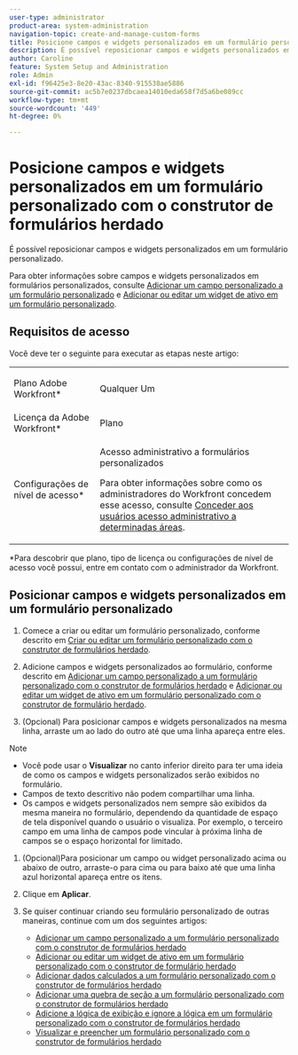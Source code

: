 ```yaml
---
user-type: administrator
product-area: system-administration
navigation-topic: create-and-manage-custom-forms
title: Posicione campos e widgets personalizados em um formulário personalizado com o construtor de formulários herdado
description: É possível reposicionar campos e widgets personalizados em um formulário personalizado.
author: Caroline
feature: System Setup and Administration
role: Admin
exl-id: f96425e3-8e20-43ac-8340-915538ae5886
source-git-commit: ac5b7e0237dbcaea14010eda658f7d5a6be089cc
workflow-type: tm+mt
source-wordcount: '449'
ht-degree: 0%

---
```


# Posicione campos e widgets personalizados em um formulário personalizado com o construtor de formulários herdado

É possível reposicionar campos e widgets personalizados em um formulário personalizado.

Para obter informações sobre campos e widgets personalizados em formulários personalizados, consulte [Adicionar um campo personalizado a um formulário personalizado](../../../administration-and-setup/customize-workfront/create-manage-custom-forms/add-a-custom-field-to-a-custom-form.md) e [Adicionar ou editar um widget de ativo em um formulário personalizado](../../../administration-and-setup/customize-workfront/create-manage-custom-forms/add-widget-or-edit-its-properties-in-a-custom-form.md).

## Requisitos de acesso

Você deve ter o seguinte para executar as etapas neste artigo:

<table style="table-layout:auto"> 
 <col> 
 <col> 
 <tbody> 
  <tr data-mc-conditions=""> 
   <td role="rowheader"> <p>Plano Adobe Workfront*</p> </td> 
   <td>Qualquer Um</td> 
  </tr> 
  <tr> 
   <td role="rowheader">Licença da Adobe Workfront*</td> 
   <td>Plano</td> 
  </tr> 
  <tr data-mc-conditions=""> 
   <td role="rowheader">Configurações de nível de acesso*</td> 
   <td> <p>Acesso administrativo a formulários personalizados</p> <p>Para obter informações sobre como os administradores do Workfront concedem esse acesso, consulte <a href="../../../administration-and-setup/add-users/configure-and-grant-access/grant-users-admin-access-certain-areas.md" class="MCXref xref">Conceder aos usuários acesso administrativo a determinadas áreas</a>.</p> </td> 
  </tr>  
 </tbody> 
</table>

&#42;Para descobrir que plano, tipo de licença ou configurações de nível de acesso você possui, entre em contato com o administrador da Workfront.

## Posicionar campos e widgets personalizados em um formulário personalizado

1. Comece a criar ou editar um formulário personalizado, conforme descrito em [Criar ou editar um formulário personalizado com o construtor de formulários herdado](../../../administration-and-setup/customize-workfront/create-manage-custom-forms/create-or-edit-a-custom-form.md).
1. Adicione campos e widgets personalizados ao formulário, conforme descrito em [Adicionar um campo personalizado a um formulário personalizado com o construtor de formulários herdado](../../../administration-and-setup/customize-workfront/create-manage-custom-forms/add-a-custom-field-to-a-custom-form.md) e [Adicionar ou editar um widget de ativo em um formulário personalizado com o construtor de formulário herdado](../../../administration-and-setup/customize-workfront/create-manage-custom-forms/add-widget-or-edit-its-properties-in-a-custom-form.md).

1. (Opcional) Para posicionar campos e widgets personalizados na mesma linha, arraste um ao lado do outro até que uma linha apareça entre eles.

<!--
Courtney, this is a story that got postponed after I did the work. Slated for some time in 22.4 (https://hub.workfront.adobe.com/task/6220d425000140d7f7d3ea68cc9529c8/documents)
   You can drag multiple items. Press the following keys while you select the items, then drag the items together to the new row:
   * Mac: Command+Shift [Courtney, double-check these commands]
   * Windows: Ctrl+Shift

   When you drop the custom field or widget, a gray box displays around the two items to indicate that they share a row.
-->

>[!NOTE]
>
>* Você pode usar o **Visualizar** no canto inferior direito para ter uma ideia de como os campos e widgets personalizados serão exibidos no formulário.
>* Campos de texto descritivo não podem compartilhar uma linha.
>* Os campos e widgets personalizados nem sempre são exibidos da mesma maneira no formulário, dependendo da quantidade de espaço de tela disponível quando o usuário o visualiza. Por exemplo, o terceiro campo em uma linha de campos pode vincular à próxima linha de campos se o espaço horizontal for limitado.


1. (Opcional)Para posicionar um campo ou widget personalizado acima ou abaixo de outro, arraste-o para cima ou para baixo até que uma linha azul horizontal apareça entre os itens.
1. Clique em **Aplicar**.
1. Se quiser continuar criando seu formulário personalizado de outras maneiras, continue com um dos seguintes artigos:

   * [Adicionar um campo personalizado a um formulário personalizado com o construtor de formulários herdado](../../../administration-and-setup/customize-workfront/create-manage-custom-forms/add-a-custom-field-to-a-custom-form.md#add2)
   * [Adicionar ou editar um widget de ativo em um formulário personalizado com o construtor de formulário herdado](../../../administration-and-setup/customize-workfront/create-manage-custom-forms/add-widget-or-edit-its-properties-in-a-custom-form.md)
   * [Adicionar dados calculados a um formulário personalizado com o construtor de formulários herdado](../../../administration-and-setup/customize-workfront/create-manage-custom-forms/add-calculated-data-to-custom-form.md)
   * [Adicionar uma quebra de seção a um formulário personalizado com o construtor de formulários herdado](../../../administration-and-setup/customize-workfront/create-manage-custom-forms/add-a-section-break-to-a-custom-form.md)
   * [Adicione a lógica de exibição e ignore a lógica em um formulário personalizado com o construtor de formulários herdado](../../../administration-and-setup/customize-workfront/create-manage-custom-forms/display-or-skip-logic-custom-form.md)
   * [Visualizar e preencher um formulário personalizado com o construtor de formulários herdado](../../../administration-and-setup/customize-workfront/create-manage-custom-forms/preview-and-complete-a-custom-form.md)
